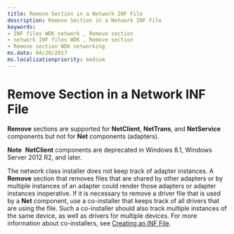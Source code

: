 ```yaml
---
title: Remove Section in a Network INF File
description: Remove Section in a Network INF File
keywords:
- INF files WDK network , Remove section
- network INF files WDK , Remove section
- Remove section WDK networking
ms.date: 04/20/2017
ms.localizationpriority: medium
---
```


# Remove Section in a Network INF File





**Remove** sections are supported for **NetClient**, **NetTrans**, and **NetService** components but not for **Net** components (adapters).

**Note**  **NetClient** components are deprecated in Windows 8.1, Windows Server 2012 R2, and later.

 

The network class installer does not keep track of adapter instances. A **Remove** section that removes files that are shared by other adapters or by multiple instances of an adapter could render those adapters or adapter instances inoperative.
If it is necessary to remove a driver file that is used by a **Net** component, use a co-installer that keeps track of all drivers that are using the file. Such a co-installer should also track multiple instances of the same device, as well as drivers for multiple devices. For more information about co-installers, see [Creating an INF File](../install/overview-of-inf-files.md).

 

